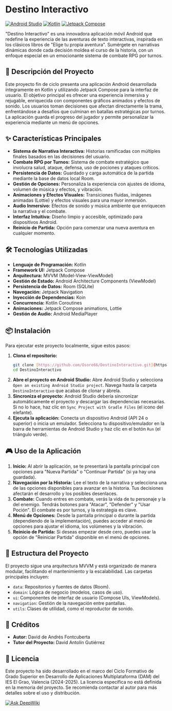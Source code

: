 # Destino Interactivo

[![Android Studio](https://img.shields.io/badge/Developed%20with-Android%20Studio-3DDC84.svg)](https://developer.android.com/studio)
[![Kotlin](https://img.shields.io/badge/Language-Kotlin-7F52FF.svg)](https://kotlinlang.org/)
[![Jetpack Compose](https://img.shields.io/badge/UI-Jetpack%20Compose-4285F4.svg)](https://developer.android.com/jetpack/compose)

"Destino Interactivo" es una innovadora aplicación móvil Android que redefine la experiencia de las aventuras de texto interactivas, inspirada en los clásicos libros de "Elige tu propia aventura". Sumérgete en narrativas dinámicas donde cada decisión moldea el curso de la historia, con un enfoque especial en un emocionante sistema de combate RPG por turnos.

## 🚀 Descripción del Proyecto

Este proyecto fin de ciclo presenta una aplicación Android desarrollada íntegramente en Kotlin y utilizando Jetpack Compose para la interfaz de usuario. El objetivo principal es ofrecer una experiencia inmersiva y rejugable, enriquecida con componentes gráficos animados y efectos de sonido. Los usuarios toman decisiones que afectan directamente la trama, enfrentándose a desafíos que culminan en batallas estratégicas por turnos. La aplicación guarda el progreso del jugador y permite personalizar la experiencia mediante un menú de opciones.

## ✨ Características Principales

* **Sistema de Narrativa Interactiva:** Historias ramificadas con múltiples finales basados en las decisiones del usuario.
* **Combate RPG por Turnos:** Sistema de combate estratégico que involucra salud, ataque, defensa, uso de pociones y ataques críticos.
* **Persistencia de Datos:** Guardado y carga automática de la partida mediante la base de datos local Room.
* **Gestión de Opciones:** Personaliza la experiencia con ajustes de idioma, volumen de música y efectos, y vibración.
* **Animaciones y Efectos Visuales:** Transiciones fluidas, imágenes animadas (Lottie) y efectos visuales para una mayor inmersión.
* **Audio Inmersivo:** Efectos de sonido y música ambiente que enriquecen la narrativa y el combate.
* **Interfaz Intuitiva:** Diseño limpio y accesible, optimizado para dispositivos Android.
* **Reinicio de Partida:** Opción para comenzar una nueva aventura en cualquier momento.

## 🛠️ Tecnologías Utilizadas

* **Lenguaje de Programación:** Kotlin
* **Framework UI:** Jetpack Compose
* **Arquitectura:** MVVM (Model-View-ViewModel)
* **Gestión de Estado:** Android Architecture Components (ViewModel)
* **Persistencia de Datos:** Room (SQLite)
* **Navegación:** Jetpack Navigation
* **Inyección de Dependencias:** Koin
* **Concurrencia:** Kotlin Coroutines
* **Animaciones:** Jetpack Compose animations, Lottie
* **Gestión de Audio:** Android MediaPlayer

## 📦 Instalación

Para ejecutar este proyecto localmente, sigue estos pasos:

1.  **Clona el repositorio:**
    ```bash
    git clone [https://github.com/Osore66/DestinoInteractivo.git](https://github.com/Osore66/DestinoInteractivo.git)
    cd DestinoInteractivo
    ```
2.  **Abre el proyecto en Android Studio:**
    Abre Android Studio y selecciona `Open an existing Android Studio project`. Navega hasta la carpeta `DestinoInteractivo` que acabas de clonar y ábrela.
3.  **Sincroniza el proyecto:**
    Android Studio debería sincronizar automáticamente el proyecto y descargar las dependencias necesarias. Si no lo hace, haz clic en `Sync Project with Gradle Files` (el icono del elefante).
4.  **Ejecuta la aplicación:**
    Conecta un dispositivo Android (API 24 o superior) o inicia un emulador. Selecciona tu dispositivo/emulador en la barra de herramientas de Android Studio y haz clic en el botón `Run` (el triángulo verde).

## 🎮 Uso de la Aplicación

1.  **Inicio:** Al abrir la aplicación, se te presentará la pantalla principal con opciones para "Nueva Partida" o "Continuar Partida" (si ya hay una guardada).
2.  **Navegación por la Historia:** Lee el texto de la narrativa y selecciona una de las opciones disponibles para avanzar en la historia. Tus decisiones afectarán el desarrollo y los posibles desenlaces.
3.  **Combate:** Cuando entres en combate, verás la vida de tu personaje y la del enemigo. Tendrás botones para "Atacar", "Defender" y "Usar Poción". El combate es por turnos, y la estrategia es clave.
4.  **Menú de Opciones:** Desde la pantalla principal o durante la partida (dependiendo de la implementación), puedes acceder al menú de opciones para ajustar el idioma, los volúmenes y la vibración.
5.  **Reinicio de Partida:** Si deseas empezar desde cero, puedes usar la opción de "Reiniciar Partida" disponible en el menú de opciones.

## 📂 Estructura del Proyecto

El proyecto sigue una arquitectura MVVM y está organizado de manera modular, facilitando el mantenimiento y la escalabilidad. Las carpetas principales incluyen:

* `data`: Repositorios y fuentes de datos (Room).
* `domain`: Lógica de negocio (modelos, casos de uso).
* `ui`: Componentes de interfaz de usuario (Compose UIs, ViewModels).
* `navigation`: Gestión de la navegación entre pantallas.
* `utils`: Clases de utilidad, como el reproductor de sonido.

## 💖 Créditos

* **Autor:** David de Andrés Fontcuberta
* **Tutor del Proyecto:** David Antolín Gutiérrez

## 📄 Licencia

Este proyecto ha sido desarrollado en el marco del Ciclo Formativo de Grado Superior en Desarrollo de Aplicaciones Multiplataforma (DAM) del IES El Grao, Valencia (2024-2025). La licencia específica no está definida en la memoria del proyecto. Se recomienda contactar al autor para más detalles sobre el uso y distribución.

[![Ask DeepWiki](https://deepwiki.com/badge.svg)](https://deepwiki.com/Osore66/DestinoInteractivo)


